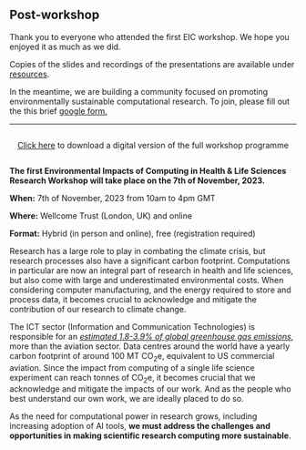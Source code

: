 ## Post-workshop

Thank you to everyone who attended the first EIC workshop. We hope you enjoyed it
as much as we did.

Copies of the slides and recordings of the presentations are available under [resources](#resources).

In the meantime, we are building a community focused on promoting
environmentally sustainable computational research. To join, please fill out the
this brief [google
form.](https://docs.google.com/forms/d/e/1FAIpQLSdR3-FrPrjjrdsJFxgWjPLcCatIAAkn2Q--ZXYiyjAMUN-OLg/viewform)

---

<div style="display:flex;justify-content:center;margin-left:auto;margin-right:auto;">
<p><a href="EICProgramme.pdf">Click here</a>  to download a digital version of the full workshop programme</p>
</div>




__The first Environmental Impacts of Computing in Health & Life Sciences
Research Workshop will take place on the 7th of November, 2023.__

**When:** 7th of November, 2023 from 10am to 4pm GMT

**Where:** Wellcome Trust (London, UK) and online

**Format:** Hybrid (in person and online), free (registration required)

Research has a large role to play in combating the climate crisis, but research
processes also have a significant carbon footprint. Computations in particular
are now an integral part of research in health and life sciences, but also come
with large and underestimated environmental costs. When considering computer
manufacturing, and the energy required to store and process data, it becomes
crucial to acknowledge and mitigate the contribution of our research to climate
change. 

The ICT sector (Information and Communication Technologies) is
responsible for an [*estimated 1.8-3.9% of global greenhouse gas
emissions*](https://doi.org/10.1016/j.patter.2021.100340), more than the
aviation sector. Data centres around the world have a yearly carbon footprint of
around 100 MT CO<sub>2</sub>e, equivalent to US commercial aviation. Since
the impact from computing of a single life science experiment can reach tonnes
of CO<sub>2</sub>e, it becomes crucial that we acknowledge and mitigate the
impacts of our work. And as the people who best understand our own work, we are
ideally placed to do so. 

As the need for computational power in research grows, including increasing
adoption of AI tools, **we must address the challenges and opportunities in making
scientific research computing more sustainable**.


